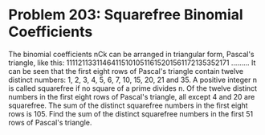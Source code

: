 # Problem 203: Squarefree Binomial Coefficients
The binomial coefficients nCk can be arranged in triangular form,
Pascal's triangle, like this:
111121133114641151010511615201561172135352171 ......... It can be seen
that the first eight rows of Pascal's triangle contain twelve distinct
numbers: 1, 2, 3, 4, 5, 6, 7, 10, 15, 20, 21 and 35. A positive integer
n is called squarefree if no square of a prime divides n. Of the twelve
distinct numbers in the first eight rows of Pascal's triangle, all
except 4 and 20 are squarefree. The sum of the distinct squarefree
numbers in the first eight rows is 105. Find the sum of the distinct
squarefree numbers in the first 51 rows of Pascal's triangle.
